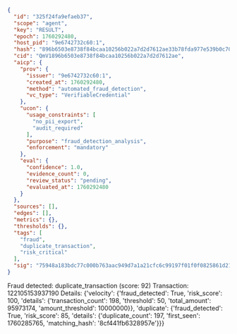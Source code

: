 ```json
{
  "id": "325f24fa9efaeb37",
  "scope": "agent",
  "key": "RESULT",
  "epoch": 1760292480,
  "host_pid": "9e6742732c60:1",
  "hash": "896b6503e8738f84bcaa10256b022a7d2d7612ae33b78fda977e539b0c70b9ea",
  "cid": "QmV1896b6503e8738f84bcaa10256b022a7d2d7612ae",
  "aicp": {
    "prov": {
      "issuer": "9e6742732c60:1",
      "created_at": 1760292480,
      "method": "automated_fraud_detection",
      "vc_type": "VerifiableCredential"
    },
    "ucon": {
      "usage_constraints": [
        "no_pii_export",
        "audit_required"
      ],
      "purpose": "fraud_detection_analysis",
      "enforcement": "mandatory"
    },
    "eval": {
      "confidence": 1.0,
      "evidence_count": 0,
      "review_status": "pending",
      "evaluated_at": 1760292480
    }
  },
  "sources": [],
  "edges": [],
  "metrics": {},
  "thresholds": {},
  "tags": [
    "fraud",
    "duplicate_transaction",
    "risk_critical"
  ],
  "sig": "75948a183bdc77c000b763aac949d7a1a21cfc6c99197f01f0f0825861d21603"
}
```

Fraud detected: duplicate_transaction (score: 92)
Transaction: 122105153937190
Details: {'velocity': {'fraud_detected': True, 'risk_score': 100, 'details': {'transaction_count': 198, 'threshold': 50, 'total_amount': 95973174, 'amount_threshold': 10000000}}, 'duplicate': {'fraud_detected': True, 'risk_score': 85, 'details': {'duplicate_count': 197, 'first_seen': 1760285765, 'matching_hash': '8cf441fb6328957e'}}}